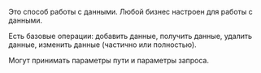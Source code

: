 Это способ работы с данными. Любой бизнес настроен для работы с данными. 

Есть базовые операции: добавить данные, получить данные, удалить данные, изменить данные (частично или полностью).

Могут принимать параметры пути и параметры запроса.
